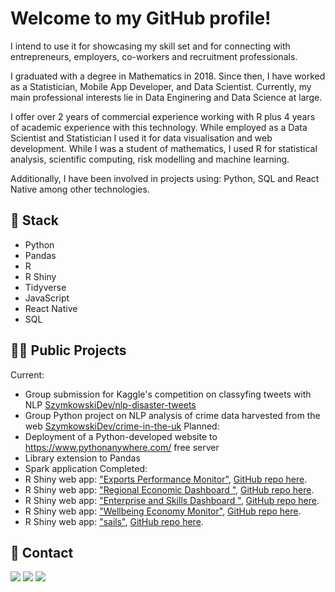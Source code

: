 
# Welcome to my GitHub profile!
I intend to use it for showcasing my skill set and for connecting with entrepreneurs, employers, co-workers and recruitment professionals.

I graduated with a degree in Mathematics in 2018. Since then, I have worked as a Statistician, Mobile App Developer, and Data Scientist. Currently, my main professional interests lie in Data Enginering and Data Science at large.

I offer over 2 years of commercial experience working with R plus 4 years of academic experience with this technology. While employed as a Data Scientist and Statistician I used it for data visualisation and web development. While I was a student of mathematics, I used R for statistical analysis, scientific computing, risk modelling and machine learning. 

Additionally, I have been involved in projects using: Python, SQL and React Native among other technologies.

## 🤖 Stack
* Python
* Pandas
* R
* R Shiny
* Tidyverse
* JavaScript
* React Native
* SQL

## 👨‍💻 Public Projects
Current:
* Group submission for Kaggle's competition on classyfing tweets with NLP [SzymkowskiDev/nlp-disaster-tweets](https://github.com/SzymkowskiDev/nlp-disaster-tweets)
* Group Python project on NLP analysis of crime data harvested from the web [SzymkowskiDev/crime-in-the-uk](https://github.com/SzymkowskiDev/crime-in-the-uk)
Planned:
* Deployment of a Python-developed website to https://www.pythonanywhere.com/ free server
* Library extension to Pandas
* Spark application
Completed:
* R Shiny web app: ["Exports Performance Monitor"](https://scotland.shinyapps.io/sg-exports-performance-monitor/), [GitHub repo here](https://github.com/DataScienceScotland/sg-exports-performance-monitor).
* R Shiny web app: ["Regional Economic Dashboard
"](https://scotland.shinyapps.io/sg-regional-economic-dashboard/), [GitHub repo here](https://github.com/DataScienceScotland/sg-regional-economic-dashboard).
* R Shiny web app: ["Enterprise and Skills Dashboard
"](), [GitHub repo here](https://scotland.shinyapps.io/sg-enterprise-and-skills-dashboard/).
* R Shiny web app: ["Wellbeing Economy Monitor"](https://szymkowskidev.shinyapps.io/sg-wellbeing-economy-monitor/), [GitHub repo here](https://github.com/DataScienceScotland/sg-wellbeing-economy-monitor).
* R Shiny web app: ["sails"](https://szymkowskidev.shinyapps.io/sail/), [GitHub repo here](https://github.com/SzymkowskiDev/sails).

## 📧 Contact
[![](https://img.shields.io/twitter/url?label=/kamil-szymkowski/&logo=linkedin&logoColor=%230077B5&style=social&url=https%3A%2F%2Fwww.linkedin.com%2Fin%2Fkamil-szymkowski%2F)](https://www.linkedin.com/in/kamil-szymkowski/) [![](https://img.shields.io/twitter/url?label=@szymkowskidev&logo=medium&logoColor=%23292929&style=social&url=https%3A%2F%2Fmedium.com%2F%40szymkowskidev)](https://medium.com/@szymkowskidev) [![](https://img.shields.io/twitter/url?label=/SzymkowskiDev&logo=github&logoColor=%23292929&style=social&url=https%3A%2F%2Fgithub.com%2FSzymkowskiDev)](https://github.com/SzymkowskiDev)
